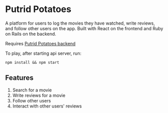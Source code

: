 # Putrid Potatoes

A platform for users to log the movies they have watched, write reviews, and follow other users on the app. Built with React on the frontend and Ruby on Rails on the backend.


Requires [Putrid Potatoes backend](https://github.com/jmarthaller/movie-chat-app-backend)

To play, after starting api server, run:

`npm install && npm start`

## Features
1. Search for a movie
2. Write reviews for a movie
3. Follow other users
4. Interact with other users' reviews


